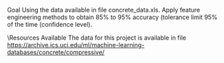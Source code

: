 Goal
Using the data available in file concrete_data.xls. Apply feature engineering methods to obtain 85% to 95% accuracy  (tolerance limit 95% of the time (confidence level).

\Resources Available 
The data for this project is available in file https://archive.ics.uci.edu/ml/machine-learning-databases/concrete/compressive/
